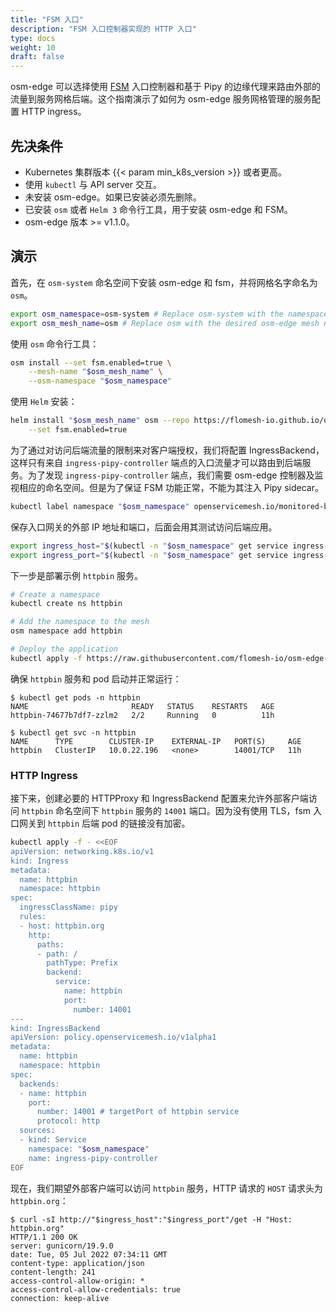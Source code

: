 ```yaml
---
title: "FSM 入口"
description: "FSM 入口控制器实现的 HTTP 入口"
type: docs
weight: 10
draft: false
---
```


osm-edge 可以选择使用 [FSM](git@github.com:flomesh-io/fsm.git) 入口控制器和基于 Pipy 的边缘代理来路由外部的流量到服务网格后端。这个指南演示了如何为 osm-edge 服务网格管理的服务配置 HTTP ingress。

## 先决条件

- Kubernetes 集群版本 {{< param min_k8s_version >}} 或者更高。
- 使用 `kubectl` 与 API server 交互。
- 未安装 osm-edge。如果已安装必须先删除。
- 已安装 `osm` 或者 `Helm 3` 命令行工具，用于安装 osm-edge 和 FSM。
- osm-edge 版本 >= v1.1.0。


## 演示

首先，在 `osm-system` 命名空间下安装 osm-edge 和 fsm，并将网格名字命名为 `osm`。
```bash
export osm_namespace=osm-system # Replace osm-system with the namespace where osm-edge will be installed
export osm_mesh_name=osm # Replace osm with the desired osm-edge mesh name
```

使用 `osm` 命令行工具：
```bash
osm install --set fsm.enabled=true \
    --mesh-name "$osm_mesh_name" \
    --osm-namespace "$osm_namespace" 
```

使用 `Helm` 安装：
```bash
helm install "$osm_mesh_name" osm --repo https://flomesh-io.github.io/osm-edge \
    --set fsm.enabled=true
```

为了通过对访问后端流量的限制来对客户端授权，我们将配置 IngressBackend，这样只有来自 `ingress-pipy-controller` 端点的入口流量才可以路由到后端服务。为了发现 `ingress-pipy-controller` 端点，我们需要 osm-edge 控制器及监视相应的命名空间。但是为了保证 FSM 功能正常，不能为其注入 Pipy sidecar。

```bash
kubectl label namespace "$osm_namespace" openservicemesh.io/monitored-by="$osm_mesh_name"
```

保存入口网关的外部 IP 地址和端口，后面会用其测试访问后端应用。

```bash
export ingress_host="$(kubectl -n "$osm_namespace" get service ingress-pipy-controller -o jsonpath='{.status.loadBalancer.ingress[0].ip}')"
export ingress_port="$(kubectl -n "$osm_namespace" get service ingress-pipy-controller -o jsonpath='{.spec.ports[?(@.name=="http")].port}')"
```

下一步是部署示例 `httpbin` 服务。

```bash
# Create a namespace
kubectl create ns httpbin

# Add the namespace to the mesh
osm namespace add httpbin

# Deploy the application
kubectl apply -f https://raw.githubusercontent.com/flomesh-io/osm-edge-docs/{{< param osm_branch >}}/manifests/samples/httpbin/httpbin.yaml -n httpbin
```

确保 `httpbin` 服务和 pod 启动并正常运行：

```console
$ kubectl get pods -n httpbin
NAME                       READY   STATUS    RESTARTS   AGE
httpbin-74677b7df7-zzlm2   2/2     Running   0          11h

$ kubectl get svc -n httpbin
NAME      TYPE        CLUSTER-IP    EXTERNAL-IP   PORT(S)     AGE
httpbin   ClusterIP   10.0.22.196   <none>        14001/TCP   11h
```

### HTTP Ingress

接下来，创建必要的 HTTPProxy 和 IngressBackend 配置来允许外部客户端访问 `httpbin` 命名空间下 `httpbin` 服务的 `14001` 端口。因为没有使用 TLS，fsm 入口网关到 `httpbin` 后端 pod 的链接没有加密。

```bash
kubectl apply -f - <<EOF
apiVersion: networking.k8s.io/v1
kind: Ingress
metadata:
  name: httpbin
  namespace: httpbin
spec:
  ingressClassName: pipy
  rules:
  - host: httpbin.org
    http:
      paths:
      - path: /
        pathType: Prefix
        backend:
          service:
            name: httpbin
            port:
              number: 14001      
---
kind: IngressBackend
apiVersion: policy.openservicemesh.io/v1alpha1
metadata:
  name: httpbin
  namespace: httpbin
spec:
  backends:
  - name: httpbin
    port:
      number: 14001 # targetPort of httpbin service
      protocol: http
  sources:
  - kind: Service
    namespace: "$osm_namespace"
    name: ingress-pipy-controller
EOF
```

现在，我们期望外部客户端可以访问 `httpbin` 服务，HTTP 请求的 `HOST` 请求头为 `httpbin.org`：

```console
$ curl -sI http://"$ingress_host":"$ingress_port"/get -H "Host: httpbin.org"
HTTP/1.1 200 OK
server: gunicorn/19.9.0
date: Tue, 05 Jul 2022 07:34:11 GMT
content-type: application/json
content-length: 241
access-control-allow-origin: *
access-control-allow-credentials: true
connection: keep-alive
```